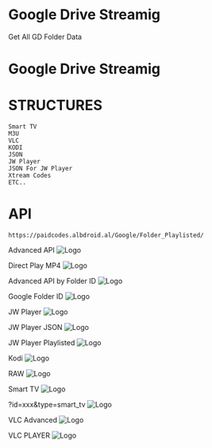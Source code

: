 # Google Drive Streamig
Get All GD Folder Data

# Google Drive Streamig

# STRUCTURES

    Smart TV
    M3U
    VLC
    KODI
    JSON
    JW Player
    JSON For JW Player
    Xtream Codes
    ETC..
# API
    https://paidcodes.albdroid.al/Google/Folder_Playlisted/
Advanced API
![Logo](https://raw.githubusercontent.com/SxtBox/Google_Drive_Folder_Playlisted_API/Albdroid/Screenshots/Advanced_API.png)

Direct Play MP4
![Logo](https://raw.githubusercontent.com/SxtBox/Google_Drive_Folder_Playlisted_API/Albdroid/Screenshots/Direct_Play_MP4.png)

Advanced API by Folder ID
![Logo](https://raw.githubusercontent.com/SxtBox/Google_Drive_Folder_Playlisted_API/Albdroid/Screenshots/ID_Advanced_API.png)

Google Folder ID
![Logo](https://raw.githubusercontent.com/SxtBox/Google_Drive_Folder_Playlisted_API/Albdroid/Screenshots/ID_GD.png)

JW Player
![Logo](https://raw.githubusercontent.com/SxtBox/Google_Drive_Folder_Playlisted_API/Albdroid/Screenshots/JW_Player.png)

JW Player JSON
![Logo](https://raw.githubusercontent.com/SxtBox/Google_Drive_Folder_Playlisted_API/Albdroid/Screenshots/jw_player_json.png)

JW Player Playlisted
![Logo](https://raw.githubusercontent.com/SxtBox/Google_Drive_Folder_Playlisted_API/Albdroid/Screenshots/JW_Player_Playlisted.png)

Kodi
![Logo](https://raw.githubusercontent.com/SxtBox/Google_Drive_Folder_Playlisted_API/Albdroid/Screenshots/Kodi.png)

RAW
![Logo](https://raw.githubusercontent.com/SxtBox/Google_Drive_Folder_Playlisted_API/Albdroid/Screenshots/RAW.png)

Smart TV
![Logo](https://raw.githubusercontent.com/SxtBox/Google_Drive_Folder_Playlisted_API/Albdroid/Screenshots/Smart_TV.png)

?id=xxx&type=smart_tv
![Logo](https://raw.githubusercontent.com/SxtBox/Google_Drive_Folder_Playlisted_API/Albdroid/Screenshots/type=smart_tv.png)

VLC Advanced
![Logo](https://raw.githubusercontent.com/SxtBox/Google_Drive_Folder_Playlisted_API/Albdroid/Screenshots/VLC_Advanced.png)

VLC PLAYER
![Logo](https://raw.githubusercontent.com/SxtBox/Google_Drive_Folder_Playlisted_API/Albdroid/Screenshots/VLC_PLAYER.png)
